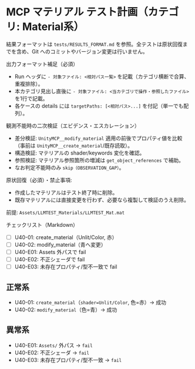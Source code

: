 # MCP マテリアル テスト計画（カテゴリ: Material系）

結果フォーマットは `tests/RESULTS_FORMAT.md` を参照。全テストは原状回復までを含め、Git へのコミットやバージョン変更は行いません。

出力フォーマット補足（必須）
- Run ヘッダに `- 対象ファイル: <相対パス一覧>` を記載（カテゴリ横断で合算、重複排除）。
- 本カテゴリ見出し直後に `- 対象ファイル: <当カテゴリで操作・参照したファイル>` を1行で記載。
- 各ケースの details には `targetPaths: [<相対パス>...]` を付記（単一でも配列）。

観測不能時の二次検証（エビデンス・エスカレーション）
- 差分検証: `UnityMCP__modify_material` 適用の前後でプロパティ値を比較（事前は `UnityMCP__create_material`/既存読取）。
- 構造検証: マテリアルの shader/keywords 変化を確認。
- 参照検証: マテリアル参照箇所の増減は `get_object_references` で補助。
- なお判定不能時のみ `skip（OBSERVATION_GAP）`。

原状回復（必須）・禁止事項:
- 作成したマテリアルはテスト終了時に削除。
- 既存マテリアルには直接変更を行わず、必要なら複製して検証のうえ削除。

前提: `Assets/LLMTEST_Materials/LLMTEST_Mat.mat`

チェックリスト（Markdown）
- [ ] U40-01: create_material（Unlit/Color, 赤）
- [ ] U40-02: modify_material（青へ変更）
- [ ] U40-E01: Assets 外パスで fail
- [ ] U40-E02: 不正シェーダで fail
- [ ] U40-E03: 未存在プロパティ/型不一致で fail

## 正常系

- U40-01: `create_material`（`shader=Unlit/Color`, 色=赤）→ 成功
- U40-02: `modify_material`（色=青）→ 成功

## 異常系

- U40-E01: `Assets/` 外パス → `fail`
- U40-E02: 不正シェーダ → `fail`
- U40-E03: 未存在プロパティ/型不一致 → `fail`
